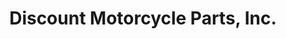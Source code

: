 ---
title: "Discount Motorcycle Parts, Inc."
url: /eugene/discount-motorcycle-parts-inc/
shop: shop
---